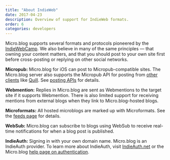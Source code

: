 ```yaml
---
title: "About IndieWeb"
date: 2017-04-23
description: Overview of support for IndieWeb formats.
order: 6
categories: developers
---
```

Micro.blog supports several formats and protocols pioneered by the <a href="https://indieweb.org/">IndieWebCamp</a>. We also believe in many of the same principles — that owning your content matters, and that you should post to your own site first before cross-posting or replying on other social networks.

**Micropub:** Micro.blog for iOS can post to Micropub-compatible sites. The Micro.blog server also supports the Micropub API for posting from [other clients](/2017/micropub-clients/) like [Quill](https://quill.p3k.io/). See [posting APIs](/2017/api-posting/) for details.

**Webmention:** Replies in Micro.blog are sent as Webmentions to the target site if it supports Webmention. There is also limited support for receiving mentions from external blogs when they link to Micro.blog-hosted blogs.

**Microformats:** All hosted microblogs are marked up with Microformats. See the [feeds page](/2017/api-feeds/) for details.

**WebSub:** Micro.blog can subscribe to blogs using WebSub to receive real-time notifications for when a blog post is published.

**IndieAuth:** Signing in with your own domain name. Micro.blog is an IndieAuth provider. To learn more about IndieAuth, visit [IndieAuth.net](https://indieauth.net/) or the Micro.blog [help page on authentication](/2018/api-authentication/).
